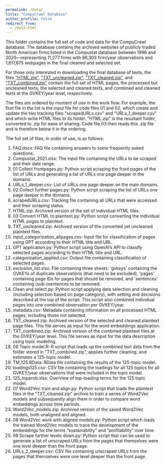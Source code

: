 ```yaml
---
permalink: /data/
title: "CompuCrawl database"
author_profile: false
redirect_from: 
  - /data.html
---
```

This folder contains the full set of code and data for the CompuCrawl database. The database contains the archived websites of publicly traded North American firms listed in the Compustat database between 1996 and 2020—representing 11,277 firms with 86,303 firm/year observations and 1,617,675 webpages in the final cleaned and selected set.

For those only interested in downloading the final database of texts, the files ["HTML.zip"](https://www.dropbox.com/scl/fi/sadofeczgvw5iqd58u4dh/HTML.zip?rlkey=zau82qcgqa0weieysqp66q4sm&dl=0), ["TXT_uncleaned.zip"](https://www.dropbox.com/scl/fi/qdjm2cie9r64vhmdsa3jv/TXT_uncleaned.zip?rlkey=19na0vi9rf2hxs2m4ga8d2lht&dl=0), ["TXT_cleaned.zip"](https://www.dropbox.com/scl/fi/vxrun4k5zprqc2zl5gj9d/TXT_cleaned.zip?rlkey=nmbh3n5p24ebs887yzri4fxu0&dl=0), and ["TXT_combined.zip"](https://www.dropbox.com/scl/fi/nyz23wc5b8zml7zyijicd/TXT_combined.zip?rlkey=tg5ywz7m0pght589xxuwj1nqp&dl=0) contain the full set of HTML pages, the processed but uncleaned texts, the selected and cleaned texts, and combined and cleaned texts at the GVKEY/year level, respectively.

The files are ordered by moment of use in the work flow. For example, the first file in the list is the input file for code files 01 and 02, which create and update the two tracking files "scrapedURLs.csv" and "URLs_1_deeper.csv" and which write HTML files to its folder. "HTML.zip" is the resultant folder, converted to .zip for ease of sharing. Code file 03 then reads this .zip file and is therefore below it in the ordering.

The full set of files, in order of use, is as follows:
1. FAQ.docx: FAQ file containing answers to some frequently asked questions.
2. Compustat_2021.xlsx: The input file containing the URLs to be scraped and their date range.
3. 01 Collect frontpages.py: Python script scraping the front pages of the list of URLs and generating a list of URLs one page deeper in the domains.
4. URLs_1_deeper.csv: List of URLs one page deeper on the main domains.
5. 02 Collect further pages.py: Python script scraping the list of URLs one page deeper in the domains.
6. scrapedURLs.csv: Tracking file containing all URLs that were accessed and their scraping status.
7. HTML.zip: Archived version of the set of individual HTML files.
8. 03 Convert HTML to plaintext.py: Python script converting the individual HTML pages to plaintext.
9. TXT_uncleaned.zip: Archived version of the converted yet uncleaned plaintext files.
10. input_categorization_allpages.csv: Input file for classification of pages using GPT according to their HTML title and URL.
11. GPT application.py: Python script using OpenAI’s API to classify selected pages according to their HTML title and URL.
12. categorization_applied.csv: Output file containing classification of selected pages.
13. exclusion_list.xlsx: File containing three sheets: 'gvkeys' containing the GVKEYs of duplicate observations (that need to be excluded), 'pages' containing page IDs for pages that should be removed, and 'sentences' containing (sub-)sentences to be removed.
14. Clean and select.py: Python script applying data selection and cleaning (including selection based on page category), with setting and decisions described at the top of the script. This script also combined individual pages into one combined observation per GVKEY/year.
15. metadata.csv: Metadata containing information on all processed HTML pages, including those not selected.
16. TXT_cleaned.zip: Archived version of the selected and cleaned plaintext page files. This file serves as input for the word embeddings application.
17. TXT_combined.zip: Archived version of the combined plaintext files at the GVKEY/year level. This file serves as input for the data description using topic modeling.
18. 06 Topic model.R: R script that loads up the combined text data from the folder stored in "TXT_combined.zip", applies further cleaning, and estimates a 125-topic model.
19. TM_125.RData: RData file containing the results of the 125-topic model.
20. loadings125.csv: CSV file containing the loadings for all 125 topics for all GVKEY/year observations that were included in the topic model.
21. 125_topprob.xlsx: Overview of top-loading terms for the 125 topic model.
22. 07 Word2Vec train and align.py: Python script that loads the plaintext files in the "TXT_cleaned.zip" archive to train a series of Word2Vec models and subsequently align them in order to compare word embeddings across time periods.
23. Word2Vec_models.zip: Archived version of the saved Word2Vec models, both unaligned and aligned.
24. 08 Word2Vec work with aligned models.py: Python script which loads the trained Word2Vec models to trace the development of the embeddings for the terms “sustainability” and “profitability” over time.
25. 99 Scrape further levels down.py: Python script that can be used to generate a list of unscraped URLs from the pages that themselves were one level deeper than the front page.
26. URLs_2_deeper.csv: CSV file containing unscraped URLs from the pages that themselves were one level deeper than the front page.
